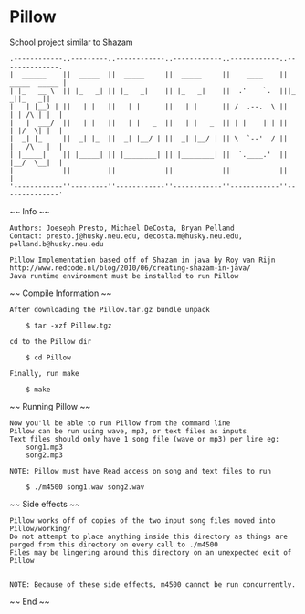 Pillow
======

School project similar to Shazam

```
.------------..---------..------------..------------..------------..--------------.
|  ______    ||  _____  ||  _____     ||  _____     ||    ____    || _____  _____ |
| |_   __ \  || |_   _| || |_   _|    || |_   _|    ||  .'    `.  |||_   _||_   _||
|   | |__) | ||   | |   ||   | |      ||   | |      || /  .--.  \ ||  | | /\ | |  |
|   |  ___/  ||   | |   ||   | |   _  ||   | |   _  || | |    | | ||  | |/  \| |  |
|  _| |_     ||  _| |_  ||  _| |__/ | ||  _| |__/ | || \  `--'  / ||  |   /\   |  |
| |_____|    || |_____| || |________| || |________| ||  `.____.'  ||  |__/  \__|  |
|            ||         ||            ||            ||            ||              |
'------------''---------''------------''------------''------------''--------------'
```

 ~~ Info ~~

	Authors: Joeseph Presto, Michael DeCosta, Bryan Pelland
	Contact: presto.j@husky.neu.edu, decosta.m@husky.neu.edu, pelland.b@husky.neu.edu

	Pillow Implementation based off of Shazam in java by Roy van Rijn http://www.redcode.nl/blog/2010/06/creating-shazam-in-java/
    Java runtime environment must be installed to run Pillow

~~ Compile Information ~~

	After downloading the Pillow.tar.gz bundle unpack

		$ tar -xzf Pillow.tgz

	cd to the Pillow dir

		$ cd Pillow

	Finally, run make

		$ make

~~ Running Pillow ~~

	Now you'll be able to run Pillow from the command line
	Pillow can be run using wave, mp3, or text files as inputs
	Text files should only have 1 song file (wave or mp3) per line eg:
		song1.mp3
		song2.mp3

	NOTE: Pillow must have Read access on song and text files to run

		$ ./m4500 song1.wav song2.wav

~~ Side effects ~~

	Pillow works off of copies of the two input song files moved into Pillow/working/
	Do not attempt to place anything inside this directory as things are purged from this directory on every call to ./m4500
	Files may be lingering around this directory on an unexpected exit of Pillow


	NOTE: Because of these side effects, m4500 cannot be run concurrently.

~~ End ~~
